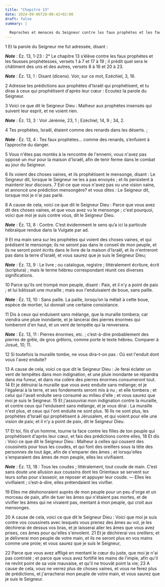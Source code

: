 ```yaml
---
title: "Chapitre 13"
date: 2024-09-06T20:00:42+02:00
draft: false
summary: |
  
  Reproches et menaces du Seigneur contre les faux prophètes et les fausses prophétesses.
---
```



1 Et la parole du Seigneur me fut adressée, disant :

***Note*** :  Éz. 13, 1-23 : 2° Le chapitre 13 s’élève contre les faux prophètes et les fausses prophétesses, versets 1 à 7 et 17 à 19 ; il prédit quel sera le châtiment des uns et des autres, versets 8 à 16 et 20 à 23.

***Note*** :  Éz. 13, 1 : Disant (dicens). Voir, sur ce mot, Ezéchiel, 3, 16.

2 Adresse tes prédictions aux prophètes d'Israël qui prophétisent, et tu diras à ceux qui prophétisent d'après leur cœur : Ecoutez la parole du Seigneur.


3 Voici ce que dit le Seigneur Dieu : Malheur aux prophètes insensés qui suivent leur esprit, et ne voient rien.

***Note*** :  Éz. 13, 3 : Voir Jérémie, 23, 1 ; Ezéchiel, 14, 9 ; 34, 2.

4 Tes prophètes, Israël, étaient comme des renards dans les déserts. ;

***Note*** :  Éz. 13, 4 : Tes faux prophètes… comme des renards, s’enfuient à l’approche du danger.

5 Vous n'êtes pas montés à la rencontre de l'ennemi, vous n'avez pas opposé un mur pour la maison d'Israël, afin de tenir ferme dans le combat au jour du Seigneur.


6 Ils voient des choses vaines, et ils prophétisent le mensonge, disant : Le Seigneur dit, lorsque le Seigneur ne les a pas envoyés ; et ils persistent à maintenir leur discours. 7 Est-ce que vous n'avez pas vu une vision vaine, et annoncé une prédiction mensongère? et vous dites : Le Seigneur dit, lorsque moi je n'ai pas parlé.


8 A cause de cela, voici ce que dit le Seigneur Dieu : Parce que vous avez dit des choses vaines, et que vous avez vu le mensonge ; c'est pourquoi, voici que moi je suis contre vous, dit le Seigneur Dieu.

***Note*** :  Éz. 13, 8 : Contre. C’est évidemment le sens qu’a ici la particule hébraïque rendue dans la Vulgate par ad.

9 Et ma main sera sur les prophètes qui voient des choses vaines, et qui prédisent le mensonge; ils ne seront pas dans le conseil de mon peuple, et ils ne seront point écrits dans le livre de la maison d'Israël, et ils n'entreront pas dans la terre d'Israël, et vous saurez que je suis le Seigneur Dieu;

***Note*** :  Éz. 13, 9 : Le livre ; ou catalogue, registre ; littéralement écriture, écrit (scriptura) ; mais le terme hébreu correspondant réunit ces diverses significations.

10 Parce qu'ils ont trompé mon peuple, disant : Paix, et il n'y a point de paix ; et lui bâtissait une muraille ; mais eux l'enduisaient de boue, sans paille.

***Note*** :  Éz. 13, 10 : Sans paille. La paille, lorsqu’on la mêlait à cette boue, espèce de mortier, lui donnait une certaine consistance.


11 Dis à ceux qui enduisent sans mélange, que la muraille tombera; car viendra une pluie inondante, et je lancerai des pierres énormes qui tomberont d'en haut, et un vent de tempête qui la renversera.

***Note*** :  Éz. 13, 11 : Pierres énormes, etc. ; c’est-à-dire probablement des pierres de grêle, de gros grêlons, comme porte le texte hébreu. Comparer à Josué, 10, 11.

12 Si toutefois la muraille tombe, ne vous dira-t-on pas : Où est l'enduit dont vous l'avez enduite?


13 A cause de cela, voici ce que dit le Seigneur Dieu : Je ferai éclater un vent de tempêtes dans mon indignation, et une pluie inondante se répandra dans ma fureur, et dans ma colère des pierres énormes consumeront tout. 14 Et je détruirai la muraille que vous avez enduite sans mélange; et je l'égalerai à la terre, et ses fondements seront mis à nu ; et elle tombera ; et celui qui l'avait enduite sera consumé au milieu d'elle ; et vous saurez que moi je suis le Seigneur. 15 Et j'assouvirai mon indignation contre la muraille, et contre ceux qui l'enduisent sans mélange, et je vous dirai : La muraille n'est plus, et ceux qui l'ont enduite ne sont plus. 16 Ils ne sont plus, les prophètes d'Israël qui prophétisent à Jérusalem, et qui voient pour elle une vision de paix; et il n'y a point de paix, dit le Seigneur Dieu.


17 Et toi, fils d'un homme, tourne ta face contre les filles de ton peuple qui prophétisent d'après leur cœur, et fais des prédictions contre elles, 18 Et dis : Voici ce que dit le Seigneur Dieu : Malheur à celles qui cousent des coussinets pour tous les coudes, et qui font des oreillers sous la tête des personnes de tout âge, afin de s'emparer des âmes ; et lorsqu'elles s'emparaient des âmes de mon peuple, elles les vivifiaient.

***Note*** :  Éz. 13, 18 : Tous les coudes ; littéralement, tout coude de main. C’est sans doute une allusion aux coussins dont les Orientaux se servent sur leurs sofas pour s’asseoir, se reposer et appuyer leur coude. ― Elles les vivifiaient ; c’est-à-dire, elles prétendaient les vivifier.


19 Elles me déshonoraient auprès de mon peuple pour un peu d'orge et un morceau de pain, afin de tuer les âmes qui n'étaient pas mortes, et de vivifier les âmes qui ne vivaient pas, mentant à mon peuple, qui croit aux mensonges.


20 A cause de cela, voici ce que dit le Seigneur Dieu : Voici que moi je suis contre vos coussinets avec lesquels vous prenez des âmes au vol, je les déchirerai de dessus vos bras, et je laisserai aller les âmes que vous avez prises, ces âmes pour qu'elles s'envolent. 21 Et je déchirerai vos oreillers; et je délivrerai mon peuple de votre main, et ils ne seront plus en vos mains comme une proie; et vous saurez que je suis le Seigneur,


22 Parce que vous avez affligé en mentant le cœur du juste, que moi je n'ai pas contristé ; et parce que vous avez fortifié les mains de l'impie, afin qu'il ne revînt point de sa voie mauvaise, et qu'il ne trouvât point la vie; 23 A cause de cela, vous ne verrez plus de choses vaines, et vous ne ferez plus de prédictions, et j'arracherai mon peuple de votre main, et vous saurez que je suis le Seigneur.

